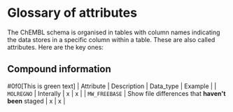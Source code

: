 # Glossary of attributes
The ChEMBL schema is organised in tables with column names indicating the data stores in a specific column within a table. These are also called attributes. Here are the key ones:

## Compound information
#0f0[This is green text]
| Attribute | Description | Data_type | Example |
| `MOLREGNO` | Interally | x | x |
| `MW_FREEBASE` | Show file differences that **haven't been** staged | x | x |
